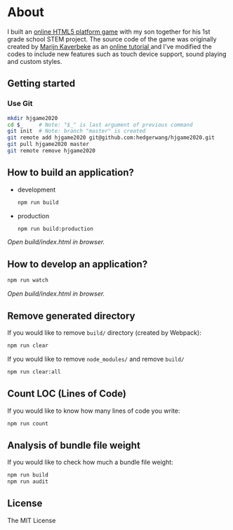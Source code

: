 # About

I built an [online HTML5 platform game](https://hjgame2020.herokuapp.com/) with my son together for his  1st grade school STEM project. 
The source code of the game was originally created by [Marijn Kaverbeke](https://marijnhaverbeke.nl/) as an [online tutorial ](https://eloquentjavascript.net/16_game.html ) and I've modified the codes to include new features such as touch device support, sound playing and custom styles.

## Getting started

### Use Git

```bash
mkdir hjgame2020
cd $_     # Note: "$_" is last argument of previous command
git init  # Note: branch "master" is created
git remote add hjgame2020 git@github.com:hedgerwang/hjgame2020.git
git pull hjgame2020 master
git remote remove hjgame2020
```
## How to build an application?

- development

  ```bash
  npm run build
  ```

- production

  ```bash
  npm run build:production
  ```

_Open build/index.html in browser._

## How to develop an application?

```bash
npm run watch
```

_Open build/index.html in browser._

## Remove generated directory

If you would like to remove `build/` directory (created by Webpack):

```bash
npm run clear
```

If you would like to remove `node_modules/` and remove `build/`

```bash
npm run clear:all
```

## Count LOC (Lines of Code)

If you would like to know how many lines of code you write:

```bash
npm run count
```

## Analysis of bundle file weight

If you would like to check how much a bundle file weight:

```bash
npm run build
npm run audit
```

## License

The MIT License
